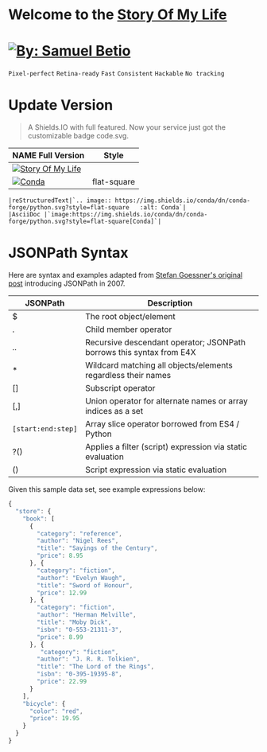 Welcome to the
[Story Of My Life][1]
=====================


[![By: Samuel Betio](https://github.com/samuelbetio/storyofmylife/blob/code.svg/logo.svg)][1]
==================================================
`Pixel-perfect`   `Retina-ready`   `Fast`  `Consistent`   `Hackable`   `No tracking`


Update Version
==============
> A Shields.IO with full featured. Now your service just got the customizable badge code.svg.

|                NAME Full Version                                                                    |          Style     |
|-----------------------------------------------------------------------------------------------------|--------------------|
|[![Story Of My Life](https://github.com/samuelbetio/storyofmylife/blob/code.svg/storyofmylife.svg)][8]|                   |
|[![Conda](https://img.shields.io/conda/dn/conda-forge/python.svg?style=flat-square)][8]               |    flat-square    |


```
|reStructuredText|`.. image:: https://img.shields.io/conda/dn/conda-forge/python.svg?style=flat-square   :alt: Conda`|
|AsciiDoc |`image:https://img.shields.io/conda/dn/conda-forge/python.svg?style=flat-square[Conda]`|
```









JSONPath Syntax
===============
Here are syntax and examples adapted from [Stefan Goessner's original post][7] introducing JSONPath in 2007.

|**JSONPath**|    **Description**     |
|------------|------------------------|
|$           |The root object/element |
|.	         |Child member operator   |
|..          |Recursive descendant operator; JSONPath borrows this syntax from E4X|
|*	         |Wildcard matching all objects/elements regardless their names|
|[]	         |Subscript operator      |
|[,]	       |Union operator for alternate names or array indices as a set|
|```[start:end:step]```|Array slice operator borrowed from ES4 / Python|
|?()	       |Applies a filter (script) expression via static evaluation|
|()	         |Script expression via static evaluation|


Given this sample data set, see example expressions below:
```js
{
  "store": {
    "book": [ 
      {
        "category": "reference",
        "author": "Nigel Rees",
        "title": "Sayings of the Century",
        "price": 8.95
      }, {
        "category": "fiction",
        "author": "Evelyn Waugh",
        "title": "Sword of Honour",
        "price": 12.99
      }, {
        "category": "fiction",
        "author": "Herman Melville",
        "title": "Moby Dick",
        "isbn": "0-553-21311-3",
        "price": 8.99
      }, {
         "category": "fiction",
        "author": "J. R. R. Tolkien",
        "title": "The Lord of the Rings",
        "isbn": "0-395-19395-8",
        "price": 22.99
      }
    ],
    "bicycle": {
      "color": "red",
      "price": 19.95
    }
  }
}
```

















[1]: https://samuelbetio.github.io/storyofmylife
[2]: #index-version
[3]: #readmemd-version
[4]: #license
[5]: #rss-version
[6]: #full-version
[7]: http://goessner.net/articles/JsonPath/
[8]: https://github.com/samuelbetio/storyofmylife/blob/code.svg/storyofmylife.svg
[9]: https://github.com/samuelbetio/storyofmylife/releases/tag/v0.0.1
[10]: https://github.com/samuelbetio/storyofmylife/releases/tag/v01.80.3462.5836
[11]: https://github.com/samuelbetio/storyofmylife/releases/tag/v5.80.3462.5836
[12]: https://github.com/samuelbetio/storyofmylife/releases/tag/v02.04.0001.0001
[som-image]: https://github.com/samuelbetio/storyofmylife/blob/master/assets/img/logo.png
[som-url]: https://github.com/samuelbetio/storyofmylife/releases
